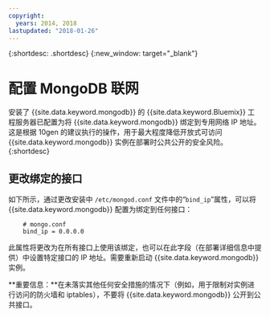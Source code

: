 ```yaml
---
copyright:
  years: 2014, 2018
lastupdated: "2018-01-26"
---
```


{:shortdesc: .shortdesc}
{:new_window: target="_blank"}

# 配置 MongoDB 联网

安装了 {{site.data.keyword.mongodb}} 的 {{site.data.keyword.Bluemix}} 工程服务器已配置为将 {{site.data.keyword.mongodb}} 绑定到专用网络 IP 地址。这是根据 10gen 的建议执行的操作，用于最大程度降低开放式可访问 {{site.data.keyword.mongodb}} 实例在部署时公共公开的安全风险。
{:shortdesc}

## 更改绑定的接口

如下所示，通过更改安装中 `/etc/mongod.conf` 文件中的“`bind_ip`”属性，可以将 {{site.data.keyword.mongodb}} 配置为绑定到任何接口：

        # mongo.conf
        bind_ip = 0.0.0.0  

此属性将更改为在所有接口上使用该绑定，也可以在此字段（在部署详细信息中提供）中设置特定接口的 IP 地址。需要重新启动 {{site.data.keyword.mongodb}} 实例。

**重要信息：**在未落实其他任何安全措施的情况下（例如，用于限制对实例进行访问的防火墙和 iptables），不要将 {{site.data.keyword.mongodb}} 公开到公共接口。
